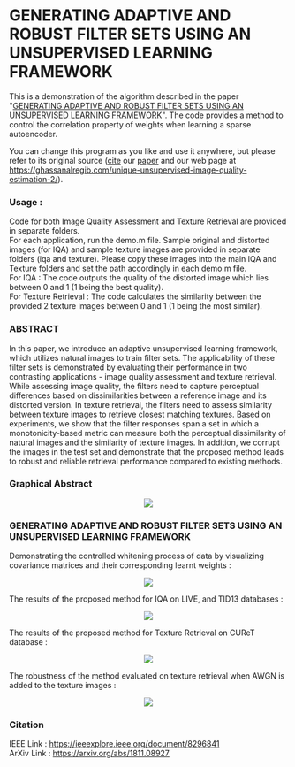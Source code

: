 # GENERATING ADAPTIVE AND ROBUST FILTER SETS USING AN UNSUPERVISED LEARNING FRAMEWORK
This is a demonstration of the algorithm described in the paper "[GENERATING ADAPTIVE AND ROBUST FILTER SETS USING AN UNSUPERVISED LEARNING FRAMEWORK](https://ghassanalregibdotcom.files.wordpress.com/2016/10/prabhushankar2017_icip1.pdf)". The code provides a method to control the correlation property of weights when learning a sparse autoencoder.   

You can change this program as you like and use it anywhere, but please refer to its original source ([cite](https://ghassanalregibdotcom.files.wordpress.com/2018/03/mohit_icip2017-bib.zip) our [paper](https://ghassanalregibdotcom.files.wordpress.com/2016/10/prabhushankar2017_icip1.pdf) and our web page at
https://ghassanalregib.com/unique-unsupervised-image-quality-estimation-2/).

### Usage :  

Code for both Image Quality Assessment and Texture Retrieval are provided in separate folders.  
For each application, run the demo.m file. Sample original and distorted images (for IQA) and sample texture images are provided in separate folders (iqa and texture). Please copy these images into the main IQA and Texture folders and set the path accordingly in each demo.m file.  
For IQA : The code outputs the quality of the distorted image which lies between 0 and 1 (1 being the best quality).  
For Texture Retrieval : The code calculates the similarity between the provided 2 texture images between 0 and 1 (1 being the most similar).  

### ABSTRACT

In this paper, we introduce an adaptive unsupervised learning
framework, which utilizes natural images to train filter sets. The applicability
of these filter sets is demonstrated by evaluating their performance
in two contrasting applications - image quality assessment
and texture retrieval. While assessing image quality, the filters need
to capture perceptual differences based on dissimilarities between a
reference image and its distorted version. In texture retrieval, the
filters need to assess similarity between texture images to retrieve
closest matching textures. Based on experiments, we show that the
filter responses span a set in which a monotonicity-based metric can
measure both the perceptual dissimilarity of natural images and the
similarity of texture images. In addition, we corrupt the images in
the test set and demonstrate that the proposed method leads to robust
and reliable retrieval performance compared to existing methods.  

### Graphical Abstract

<p align="center">
  <img src=/Images/GraphicalAbstract.png/>
</p>  

### GENERATING ADAPTIVE AND ROBUST FILTER SETS USING AN UNSUPERVISED LEARNING FRAMEWORK

Demonstrating the controlled whitening process of data by visualizing covariance matrices and their corresponding learnt weights :

<p align="center">
  <img src=/Images/Control_FilterSets.png/>
</p> 

The results of the proposed method for IQA on LIVE, and TID13 databases :  

<p align="center">
  <img src=/Images/IQA_Results.png/>
</p> 

The results of the proposed method for Texture Retrieval on CUReT database :  

<p align="center">
  <img src=/Images/Texture_Results.png/>
</p> 

The robustness of the method evaluated on texture retrieval when AWGN is added to the texture images :

<p align="center">
  <img src=/Images/Robustness_Results.png/>
</p>

### Citation

IEEE Link : https://ieeexplore.ieee.org/document/8296841  
ArXiv Link : https://arxiv.org/abs/1811.08927  
